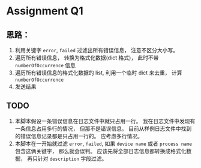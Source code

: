 # Assignment Q1

## 思路：

1. 利用关键字 `error`, `failed` 过滤出所有错误信息， 注意不区分大小写。
2. 遍历所有错误信息， 转换为格式化数据(dict 格式)， 此时不带 `numberOfOccurrence` 信息
3. 遍历所有错误信息的格式化数据的 list, 利用一个临时 dict 来去重， 计算 `numberOfOccurrence`
4. 发送结果

## TODO

1. 本脚本假设一条错误信息在日志文件中就只占用一行。 我在日志文件中发现有一条信息占用多行的情况， 但那不是错误信息。 目前从样例日志文件中找到的错误信息记录都是只占用一行的。
   应考虑多行情况。
2. 本脚本在一开始就过滤 `error`, `failed`, 如果 `device name` 或者 `process name` 包含这俩关键字， 那么就会误判。
   应该先将全部日志信息都转换成格式化数据， 再只针对 `description` 字段过滤。

